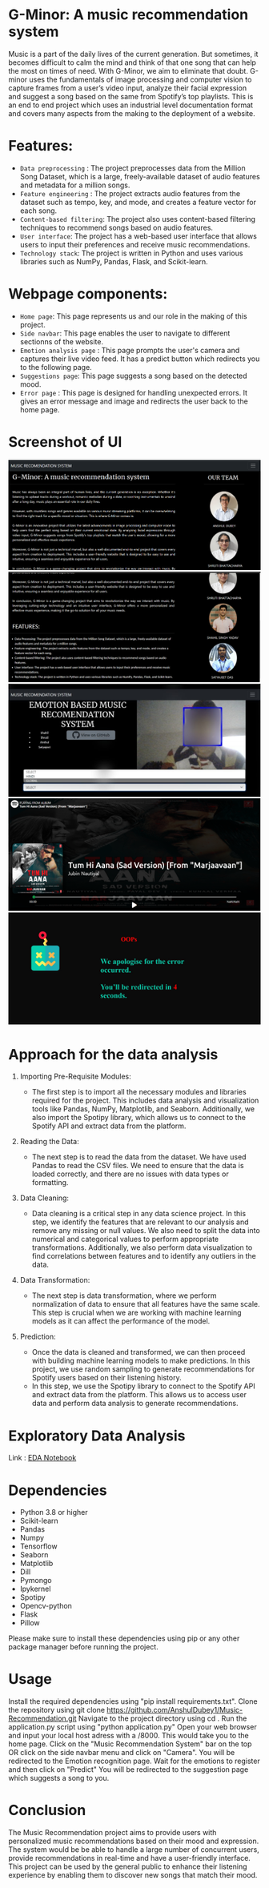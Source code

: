 # G-Minor: A music recommendation system

Music is a part of the daily lives of the current generation. But sometimes, it becomes difficult to calm the mind and think of that one song that can help the most on times of need. With G-Minor, we aim to eliminate that doubt. G-minor uses the fundamentals of image processing and computer vision to capture frames from a user’s video input, analyze their facial expression and suggest a song based on the same from Spotify’s top playlists. This is an end to end project which uses an industrial level documentation format and covers many aspects from the making to the deployment of a website.


# Features: 

* `Data preprocessing` : The project preprocesses data from the Million Song Dataset, which is a large, freely-available dataset of audio features and metadata for a million songs.
* `Feature engineering` : The project extracts audio features from the dataset such as tempo, key, and mode, and creates a feature vector for each song.
* `Content-based filtering`: The project also uses content-based filtering techniques to recommend songs based on audio features.
* `User interface`: The project has a web-based user interface that allows users to input their preferences and receive music recommendations.
* `Technology stack`: The project is written in Python and uses various libraries such as NumPy, Pandas, Flask, and Scikit-learn.


# Webpage components:

* `Home page`: This page represents us and our role in the making of this project.
* `Side navbar`: This page enables the user to navigate to different sectionns of the website.
* `Emotion analysis page` : This page prompts the user's camera and captures their live video feed. It has a predict button which redirects you to the following page.
* `Suggestions page`: This page suggests a song based on the detected mood.
* `Error page` : This page is designed for handling unexpected errors. It gives an error message and image and redirects the user back to the home page.


# Screenshot of UI

<img src="screenshots\1.png" alt="Homepage"/>
<img src="screenshots\2.png" alt="Navbar"/>
<img src="screenshots\3.jpg" alt="Camera"/>
<img src="screenshots\4.png" alt="Suggestions"/>
<img src="screenshots\5.jpg" alt="Error"/>


# Approach for the data analysis 

1. Importing Pre-Requisite Modules:
    * The first step is to import all the necessary modules and libraries required for the project. This includes data analysis and visualization tools like Pandas, NumPy, Matplotlib, and Seaborn. Additionally, we also import the Spotipy library, which allows us to connect to the Spotify API and extract data from the platform.

2. Reading the Data:
    * The next step is to read the data from the dataset. We have used Pandas to read the CSV files. We need to ensure that the data is loaded correctly, and there are no issues with data types or formatting.

3. Data Cleaning:
    * Data cleaning is a critical step in any data science project. In this step, we identify the features that are relevant to our analysis and remove any missing or null values. We also need to split the data into numerical and categorical values to perform appropriate transformations. Additionally, we also perform data visualization to find correlations between features and to identify any outliers in the data.

4. Data Transformation:
    * The next step is data transformation, where we perform normalization of data to ensure that all features have the same scale. This step is crucial when we are working with machine learning models as it can affect the performance of the model.

5. Prediction:
    * Once the data is cleaned and transformed, we can then proceed with building machine learning models to make predictions. In this project, we use random sampling to generate recommendations for Spotify users based on their listening history.
    * In this step, we use the Spotipy library to connect to the Spotify API and extract data from the platform. This allows us to access user data and perform data analysis to generate recommendations.


# Exploratory Data Analysis 

Link : [EDA Notebook](notebook\suggestion.ipynb)


# Dependencies

* Python 3.8 or higher
* Scikit-learn
* Pandas 
* Numpy
* Tensorflow
* Seaborn
* Matplotlib
* Dill
* Pymongo
* Ipykernel
* Spotipy
* Opencv-python
* Flask
* Pillow

Please make sure to install these dependencies using pip or any other package manager before running the project.


# Usage

Install the required dependencies using "pip install requirements.txt".
Clone the repository using git clone https://github.com/AnshulDubey1/Music-Recommendation.git
Navigate to the project directory using cd <Music-Recommendation>.
Run the application.py script using "python application.py"
Open your web browser and input your local host adress with a /8000.
This would take you to the home page. 
Click on the "Music Recommendation System" bar on the top OR click on the side navbar menu and click on "Camera".
You will be redirected to the Emotion recognition page.
Wait for the emotions to register and then click on "Predict"
You will be redirected to the suggestion page which suggests a song to you.


# Conclusion

The Music Recommendation project aims to provide users with personalized music recommendations based on their mood and expression. The system would be be able to handle a large number of concurrent users, provide recommendations in real-time and have a user-friendly interface. This project can be used by the general public to enhance their listening experience by enabling them to discover new songs that match their mood.

